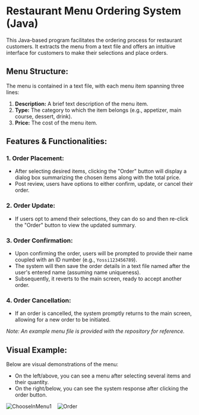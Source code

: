 # Restaurant Menu Ordering System (Java)

This Java-based program facilitates the ordering process for restaurant customers. It extracts the menu from a text file and offers an intuitive interface for customers to make their selections and place orders.

## Menu Structure:

The menu is contained in a text file, with each menu item spanning three lines:

1. **Description:** A brief text description of the menu item.
2. **Type:** The category to which the item belongs (e.g., appetizer, main course, dessert, drink).
3. **Price:** The cost of the menu item.

## Features & Functionalities:

### 1. Order Placement:

- After selecting desired items, clicking the "Order" button will display a dialog box summarizing the chosen items along with the total price.
- Post review, users have options to either confirm, update, or cancel their order.

### 2. Order Update:

- If users opt to amend their selections, they can do so and then re-click the "Order" button to view the updated summary.

### 3. Order Confirmation:

- Upon confirming the order, users will be prompted to provide their name coupled with an ID number (e.g., `Yossi123456789`).
- The system will then save the order details in a text file named after the user's entered name (assuming name uniqueness).
- Subsequently, it reverts to the main screen, ready to accept another order.

### 4. Order Cancellation:

- If an order is cancelled, the system promptly returns to the main screen, allowing for a new order to be initiated.

_Note: An example menu file is provided with the repository for reference._

## Visual Example:
Below are visual demonstrations of the menu:
- On the left/above, you can see a menu after selecting several items and their quantity.
- On the right/below, you can see the system response after clicking the order button.

![ChooseInMenu1](https://github.com/Barabramov/restaurant-menu-java/assets/93996218/59cfa874-02da-466a-86e1-9a5de25c5477)
 &nbsp;&nbsp;&nbsp;![Order](https://github.com/Barabramov/restaurant-menu-java/assets/93996218/ecb37875-afbe-4517-a3a1-e42a35a9c259)


